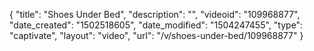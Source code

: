 {
    "title": "Shoes Under Bed",
    "description": "",
    "videoid": "109968877",
    "date_created": "1502518605",
    "date_modified": "1504247455",
    "type": "captivate",
    "layout": "video",
    "url": "\/v\/shoes-under-bed\/109968877"
}